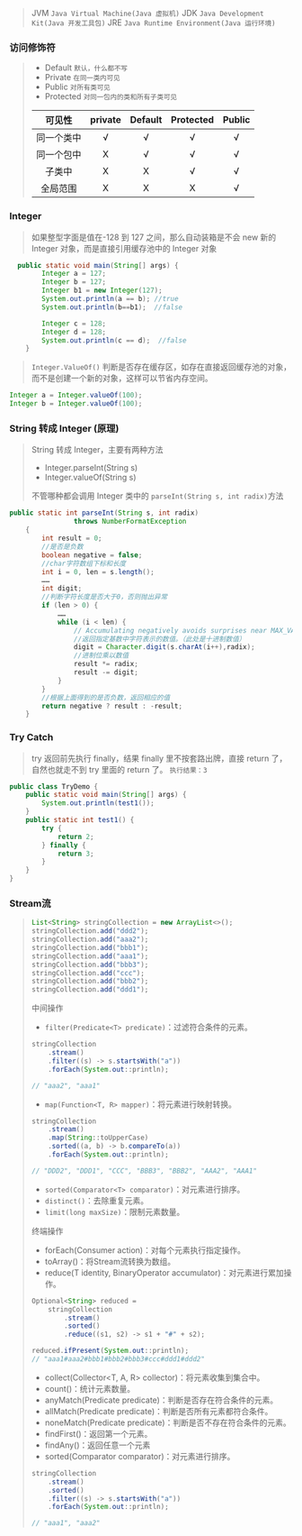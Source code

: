 > JVM	`Java Virtual Machine(Java 虚拟机)`
> JDK	`Java Development Kit(Java 开发工具包)`
> JRE	`Java Runtime Environment(Java 运行环境)`

### 访问修饰符

> - Default	`默认，什么都不写`
> - Private	`在同一类内可见`
> - Public	`对所有类可见`
> - Protected	`对同一包内的类和所有子类可见`
>
> |   可见性   | private | Default | Protected | Public |
> | :--------: | :-----: | :-----: | :-------: | :----: |
> | 同一个类中 |    √    |    √    |     √     |   √    |
> | 同一个包中 |    X    |    √    |     √     |   √    |
> |   子类中   |    X    |    X    |     √     |   √    |
> |  全局范围  |    X    |    X    |     X     |   √    |
>

### Integer

> 如果整型字面是值在-128 到 127 之间，那么自动装箱是不会 new 新的 Integer 对象，而是直接引用缓存池中的 Integer 对象

```java
  public static void main(String[] args) {
        Integer a = 127;
        Integer b = 127;
        Integer b1 = new Integer(127);
        System.out.println(a == b); //true
        System.out.println(b==b1);  //false

        Integer c = 128;
        Integer d = 128;
        System.out.println(c == d);  //false
    }
```

> `Integer.ValueOf()`
> 判断是否存在缓存区，如存在直接返回缓存池的对象，而不是创建一个新的对象，这样可以节省内存空间。

```java
Integer a = Integer.valueOf(100);
Integer b = Integer.valueOf(100);
```

### String 转成 Integer (原理)

>String 转成 Integer，主要有两种方法
> - Integer.parseInt(String s)
> - Integer.valueOf(String s)
>
>不管哪种都会调用 Integer 类中的 `parseInt(String s, int radix)`方法

```java
public static int parseInt(String s, int radix)
                throws NumberFormatException
    {
        int result = 0;
        //是否是负数
        boolean negative = false;
        //char字符数组下标和长度
        int i = 0, len = s.length();
        ……
        int digit;
        //判断字符长度是否大于0，否则抛出异常
        if (len > 0) {
            ……
            while (i < len) {
                // Accumulating negatively avoids surprises near MAX_VALUE
                //返回指定基数中字符表示的数值。（此处是十进制数值）
                digit = Character.digit(s.charAt(i++),radix);
                //进制位乘以数值
                result *= radix;
                result -= digit;
            }
        }
        //根据上面得到的是否负数，返回相应的值
        return negative ? result : -result;
    }
```

### Try Catch

> try 返回前先执行 finally，结果 finally 里不按套路出牌，直接 return 了，自然也就走不到 try 里面的 return 了。
> `执行结果：3`

```java
public class TryDemo {
    public static void main(String[] args) {
        System.out.println(test1());
    }
    public static int test1() {
        try {
            return 2;
        } finally {
            return 3;
        }
    }
}
```

### Stream流

> ```java
> List<String> stringCollection = new ArrayList<>();
> stringCollection.add("ddd2");
> stringCollection.add("aaa2");
> stringCollection.add("bbb1");
> stringCollection.add("aaa1");
> stringCollection.add("bbb3");
> stringCollection.add("ccc");
> stringCollection.add("bbb2");
> stringCollection.add("ddd1");
> ```
>
> 中间操作
>
> - `filter(Predicate<T> predicate)`：过滤符合条件的元素。
>
> ```java
> stringCollection
>     .stream()
>     .filter((s) -> s.startsWith("a"))
>     .forEach(System.out::println);
> 
> // "aaa2", "aaa1"
> ```
>
> - `map(Function<T, R> mapper)`：将元素进行映射转换。
>
> ```java
> stringCollection
>     .stream()
>     .map(String::toUpperCase)
>     .sorted((a, b) -> b.compareTo(a))
>     .forEach(System.out::println);
> 
> // "DDD2", "DDD1", "CCC", "BBB3", "BBB2", "AAA2", "AAA1"
> ```
>
> - `sorted(Comparator<T> comparator)`：对元素进行排序。
> - `distinct()`：去除重复元素。
> - `limit(long maxSize)`：限制元素数量。
>
> 终端操作
>
> - forEach(Consumer<T> action)：对每个元素执行指定操作。
> - toArray()：将Stream流转换为数组。
>  - reduce(T identity, BinaryOperator<T> accumulator)：对元素进行累加操作。
>
> ```java
> Optional<String> reduced =
>     stringCollection
>         .stream()
>         .sorted()
>         .reduce((s1, s2) -> s1 + "#" + s2);
> 
> reduced.ifPresent(System.out::println);
> // "aaa1#aaa2#bbb1#bbb2#bbb3#ccc#ddd1#ddd2"
> ```
>
>  - collect(Collector<T, A, R> collector)：将元素收集到集合中。
>  - count()：统计元素数量。
> - anyMatch(Predicate<T> predicate)：判断是否存在符合条件的元素。
>  - allMatch(Predicate<T> predicate)：判断是否所有元素都符合条件。
>  - noneMatch(Predicate<T> predicate)：判断是否不存在符合条件的元素。
>  - findFirst()：返回第一个元素。
>  - findAny()：返回任意一个元素
>  - sorted(Comparator<T> comparator)：对元素进行排序。
>
> ```java
> stringCollection
>     .stream()
>     .sorted()
>     .filter((s) -> s.startsWith("a"))
>     .forEach(System.out::println);
> 
> // "aaa1", "aaa2"
> ```
>
> 

